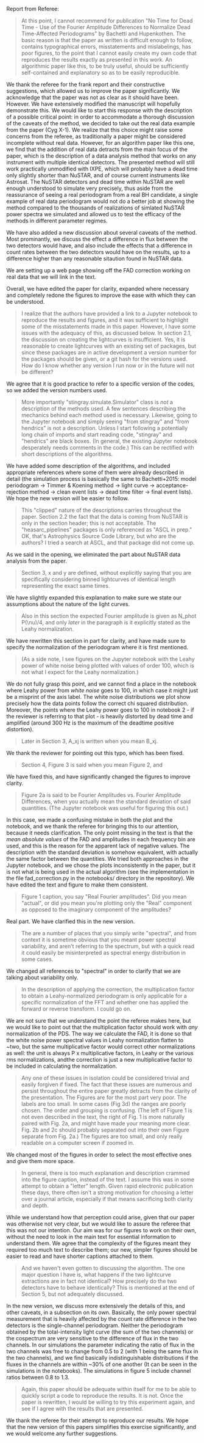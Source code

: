 Report from Referee:

> At this point, I cannot recommend for publication "No Time for Dead Time - Use of the Fourier Amplitude Differences to Normalize Dead Time-Affected Periodograms" by Bachetti and Hupenkothen. The basic reason is that the paper as written is difficult enough to follow, contains typographical errors, misstatements and mislabelings, has poor figures, to the point that I cannot easily create my own code that reproduces the results exactly as presented in this work. An algorithmic paper like this, to be truly useful, should be sufficiently self-contained and explanatory so as to be easily reproducible.

We thank the referee for the frank report and their constructive suggestions, which allowed us to improve the paper significantly. We acknowledge that the paper was not as clear as it should have been. However. We have extensively modified the manuscript will hopefully demonstrate this. We would like to start this response with the description of a possible critical point: in order to accommodate a thorough discussion of the caveats of the method, we decided to take out the real data example from the paper (Cyg X-1). We realize that this choice might raise some concerns from the referee, as traditionally a paper might be considered incomplete without real data. However, for an algorithm paper like this one, we find that the addition of real data detracts from the main focus of the paper, which is the description of a data analysis method that works on any instrument with multiple identical detectors. The presented method will still work practically unmodified with IXPE, which will probably have a dead time only slightly shorter than NuSTAR, and of course current instruments like Astrosat. The NuSTAR detectors and dead time within NuSTAR are well enough understood to simulate very precisely, thus aside from the reassurance of seeing a real periodogram from a real BH candidate, a single example of real data periodogram would not do a better job at showing the method compared to the thousands of realizations of simlated NuSTAR power spectra we simulated and allowed us to test the efficacy of the methods in different parameter regimes.


We have also added a new discussion about several caveats of the method. Most prominantly, we discuss the effect a difference in flux between the two detectors would have, and also include the effects that a difference in count rates between the two detectors would have on the results, up to a difference higher than any reasonable sitaution found in NuSTAR data.
 
We are setting up a web page showing off the FAD correction working on real data that we will link in the text.

Overall, we have edited the paper for clarity, expanded where necessary and completely redone the figures to improve the ease with which they can be understood.

> I realize that the authors have provided a link to a Jupyter notebook to reproduce the results and figures, and it was sufficient to highlight some of the misstatements made in this paper. However, I have some issues with the adequacy of this, as discussed below.
> In section 2.1, the discussion on creating the lightcurves is insufficient. Yes, it is reasonable to create lightcurves with an existing set of packages, but since these packages are in active development a version number for the packages should be given, or a git hash for the versions used.
> How do I know whether any version I run now or in the future will not be different?

We agree that it is good practice to refer to a specific version of the codes, so we added the version numbers used.

> More importantly "stingray.simulate.Simulator" class is *not* a description of the methods used. A few sentences describing the mechanics behind each method used is necessary. Likewise, going to the Jupyter notebook and simply seeing "from stingray" and "from hendrics" is not a description. Unless I start following a potentially long chain of imports and start reading code, "stingray" and "hendrics" are black boxes. (In general, the existing Jupyter notebook desperately needs comments in the code.) This can be rectified with short descriptions of the algorithms.

We have added some description of the algorithms, and included appropriate references where some of them were already described in detail (the simulation process is basically the same to Bachetti+2015: model periodogram -> Timmer & Koening method -> light curve -> acceptance-rejection method -> clean event lists -> dead time filter -> final event lists). We hope the new version will be easier to follow.

> This "clipped" nature of the descriptions carries throughout the paper.
> Section 2.2 the fact that the data is coming from NuSTAR is only in the section header; this is not acceptable.
> The "heasarc_pipelines" packages is only referenced as "ASCL in prep." OK, that's Astrophysics Source Code Library, but who are the authors? I tried a search at ASCL, and that package did not come up.

As we said in the opening, we eliminated the part about NuSTAR data analysis from the paper.

> Section 3, x and y are defined, without explicitly saying that you are specifically considering binned lightcurves of identical length representing the exact same times.

We have slightly expanded this explanation to make sure we state our assumptions about the nature of the light curves.

> Also in this section the expected Fourier amplitude is given as N_phot P(\nu)/4, and only *later* in the paragraph is it explicitly stated as the Leahy normalization.

We have rewritten this section in part for clarity, and have made sure to specify the normalization of the periodogram where it is first mentioned.

> (As a side note, I see figures on the Jupyter notebook with the Leahy power of white noise being plotted with values of order 100, which is not what I expect for the Leahy normalization.)

We do not fully grasp this point, and we cannot find a place in the notebook where Leahy power from _white noise_ goes to 100, in which case it might just be a misprint of the axis label. The white noise distributions we plot show precisely how the data points follow the correct chi squared distribution. Moreover, the points where the Leahy power goes to 100 in notebook 2 - if the reviewer is referring to that plot - is heavily distorted by dead time and amplified (around 300 Hz is the maximum of the deadtime positive distortion).

> Later in Section 3, A_xj is written when you mean B_xj.

We thank the reviewer for pointing out this typo, which has been fixed.

> Section 4, Figure 3 is said when you mean Figure 2, and

We have fixed this, and have significantly changed the figures to improve clarity.

> Figure 2a is said to be Fourier Amplitudes vs. Fourier Amplitude Differences, when you actually mean the standard deviation of said quantities. (The Jupyter notebook was useful for figuring this out.)

In this case, we made a confusing mistake in both the plot and the notebook, and we thank the referee for bringing this to our attention, because it needs clarification. The only point missing in the text is that the _mean absolute values_ of the FAD and amplitudes in each frequency bin are used, and this is the reason for the apparent lack of negative values. The description with the standard deviation is somehow equivalent, with actually the same factor between the quantities. We tried both approaches in the Jupyter notebook, and we chose the plots inconsistently in the paper, but it is not what is being used in the actual algorithm (see the implementation in the file fad_correction.py in the notebooks/ directory in the repository). We have edited the text and figure to make them consistent.

> Figure 1 caption, you say "Real Fourier amplitudes". Did you mean "actual", or did you mean you're plotting only the "Real" component as opposed to the imaginary component of the amplitudes?

Real part. We have clarified this in the new version.

> The are a number of places that you simply write "spectral", and from context it is sometime obvious that you meant power spectral variability, and aren't referring to the spectrum, but with a quick read it could easily be misinterpreted as spectral energy distribution in some cases.

We changed all references to "spectral" in order to clarify that we are talking about variability only.

> In the description of applying the correction, the multiplication factor to obtain a Leahy-normalized periodogram is only applicable for a specific normalization of the FFT and whether one has applied the forward or reverse transform. I could go on.

We are not sure that we understand the point the referee makes here, but we would like to point out that the multiplication factor should work with _any_ normalization of the PDS. The way we calculate the FAD, it is done so that the white noise power spectral values in Leahy normalization flatten to ~two, but the same multiplicative factor would correct other normalizations as well: the unit is always P x multiplicative factors, in Leahy or the various rms normalizations, andthe correction is just a new multiplicative factor to be included in calculating the normalization.

> Any one of these issues in isolation could be considered trivial and easily forgiven if fixed. The fact that these issues are numerous and persist throughout the entire paper greatly detracts from the clarity of the presentation.
> The Figures are for the most part very poor. The labels are too small. In some cases (Fig 3d) the ranges are poorly chosen. The order and grouping is confusing. (The left of Figure 1 is not even described in the text, the right of Fig. 1 is more naturally paired with Fig. 2a, and might have made your meaning more clear. Fig. 2b and 2c should probably separated out into their own Figure separate from Fig. 2a.) The figures are too small, and only really readable on a computer screen if zoomed in.

We changed most of the figures in order to select the most effective ones and give them more space.

> In general, there is too much explanation and description crammed into the figure caption, instead of the text. I assume this was in some attempt to obtain a "letter" length. Given rapid electronic publication these days, there often isn't a strong motivation for choosing a letter over a journal article, especially if that means sacrificing both clarity and depth.

While we understand how that perception could arise, given that our paper was otherwise not very clear, but we would like to assure the referee that this was not our intention. Our aim was for our figures to work on their own, without the need to look in the main text for essential information to understand them. We agree that the complexity of the figures meant they required too much text to describe them; our new, simpler figures should be easier to read and have shorter captions attached to them.

> And we haven't even gotten to discussing the algorithm. The one major question I have is, what happens if the two lightcurve extractions are in fact not identical? How precisely do the two detectors have to behave identically? This is mentioned at the end of Section 5, but not adequately discussed.

In the new version, we discuss more extensively the details of this, and other caveats, in a subsection on its own. Basically, the only power spectral measurement that is heavily affected by the count rate difference in the two detectors is the single-channel periodogram. Neither the periodogram obtained by the total-intensity light curve (the sum of the two channels) or the cospectrum are very sensitive to the difference of flux in the two channels. In our simulations the parameter indicating the ratio of flux in the two channels was free to change from 0.5 to 2 (with 1 being the same flux in the two channels), and we find basically indistinguishable distributions if the fluxes in the channels are within ~30% of one another (It can be seen in the simulations in the notebooks). The simulations in figure 5 include channel ratios between 0.8 to 1.3.

> Again, this paper should be adequate within itself for me to be able to quickly script a code to reproduce the results. It is not. Once the paper is rewritten, I would be willing to try this experiment again, and see if I agree with the results that are presented.

We thank the referee for their attempt to reproduce our results. We hope that the new version of this papers simplifies this exercise significantly, and we would welcome any further suggestions.
